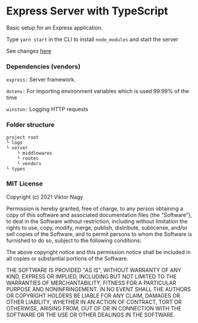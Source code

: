 # Express Server with TypeScript

Basic setup for an Express application.

Type `yarn start` in the CLI to install `node_modules` and start the server

See changes [here](https://github.com/kmpizmad/express-server/blob/main/CHANGELOG.md)

### Dependencies (vendors)

`express:` Server framework.

`dotenv:` For importing environment variables which is used 99.99% of the time

`winston:` Logging HTTP requests

### Folder structure

```
project root
└ logs
└ server
    └ middlewares
    └ routes
    └ vendors
└ types
```

### MIT License

Copyright (c) 2021 Viktor Nagy

Permission is hereby granted, free of charge, to any person obtaining a copy
of this software and associated documentation files (the "Software"), to deal
in the Software without restriction, including without limitation the rights
to use, copy, modify, merge, publish, distribute, sublicense, and/or sell
copies of the Software, and to permit persons to whom the Software is
furnished to do so, subject to the following conditions:

The above copyright notice and this permission notice shall be included in all
copies or substantial portions of the Software.

THE SOFTWARE IS PROVIDED "AS IS", WITHOUT WARRANTY OF ANY KIND, EXPRESS OR
IMPLIED, INCLUDING BUT NOT LIMITED TO THE WARRANTIES OF MERCHANTABILITY,
FITNESS FOR A PARTICULAR PURPOSE AND NONINFRINGEMENT. IN NO EVENT SHALL THE
AUTHORS OR COPYRIGHT HOLDERS BE LIABLE FOR ANY CLAIM, DAMAGES OR OTHER
LIABILITY, WHETHER IN AN ACTION OF CONTRACT, TORT OR OTHERWISE, ARISING FROM,
OUT OF OR IN CONNECTION WITH THE SOFTWARE OR THE USE OR OTHER DEALINGS IN THE
SOFTWARE.
